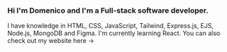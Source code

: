 ### Hi I'm Domenico and I'm a Full-stack software developer.
I have knowledge in HTML, CSS, JavaScript, Tailwind, Express.js, EJS, Node.js, MongoDB and Figma.
I'm currently learning React.
You can also check out my website here -> 
<!--
**daezzato/daezzato** is a ✨ _special_ ✨ repository because its `README.md` (this file) appears on your GitHub profile.

Here are some ideas to get you started:

- 🔭 I’m currently working on ...
🌱 I’m currently learning ...
- 👯 I’m looking to collaborate on ...
- 🤔 I’m looking for help with ...
- 💬 Ask me about ...
- 📫 How to reach me: ...
- 😄 Pronouns: ...
- ⚡ Fun fact: ...
-->
